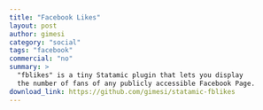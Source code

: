 ```yaml
---
title: "Facebook Likes"
layout: post
author: gimesi
category: "social"
tags: "facebook"
commercial: "no"
summary: >
  "fblikes" is a tiny Statamic plugin that lets you display
  the number of fans of any publicly accessible Facebook Page.
download_link: https://github.com/gimesi/statamic-fblikes
---
```

